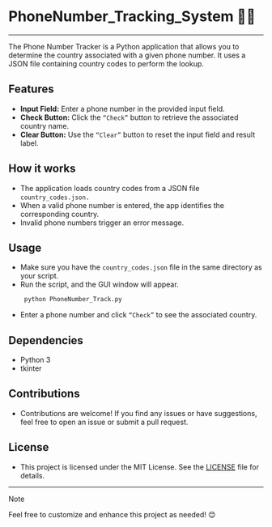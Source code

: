 # PhoneNumber_Tracking_System 📱🌐
---

The Phone Number Tracker is a Python application that allows you to determine the country associated with a given phone number. 
It uses a JSON file containing country codes to perform the lookup.

## Features 
- **Input Field:** Enter a phone number in the provided input field.
- **Check Button:** Click the `“Check”` button to retrieve the associated country name.
- **Clear Button:** Use the `“Clear”` button to reset the input field and result label.

## How it works
- The application loads country codes from a JSON file `country_codes.json.`
- When a valid phone number is entered, the app identifies the corresponding country.
- Invalid phone numbers trigger an error message.

## Usage
- Make sure you have the `country_codes.json` file in the same directory as your script.
- Run the script, and the GUI window will appear.
  ```sh
   python PhoneNumber_Track.py
   ```
- Enter a phone number and click `“Check”` to see the associated country.

## Dependencies
- Python 3
- tkinter

## Contributions
- Contributions are welcome! If you find any issues or have suggestions, feel free to open an issue or submit a pull request.

## License
- This project is licensed under the MIT License. See the [LICENSE](LICENSE) file for details.

---

> [!NOTE]
> Feel free to customize and enhance this project as needed! 😊
